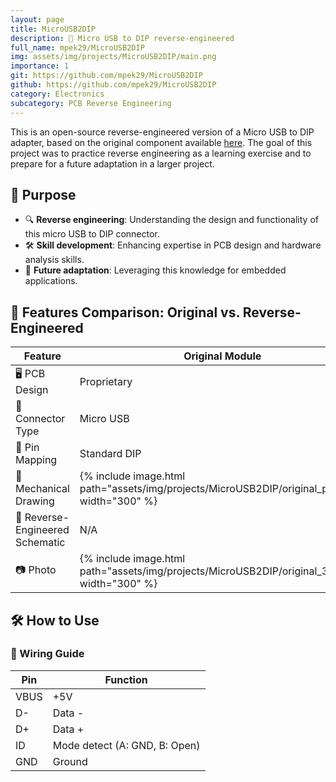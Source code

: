 ```yaml
---
layout: page
title: MicroUSB2DIP
description: 🔌 Micro USB to DIP reverse-engineered
full_name: mpek29/MicroUSB2DIP
img: assets/img/projects/MicroUSB2DIP/main.png
importance: 1
git: https://github.com/mpek29/MicroUSB2DIP
github: https://github.com/mpek29/MicroUSB2DIP
category: Electronics
subcategory: PCB Reverse Engineering
---
```



This is an open-source reverse-engineered version of a Micro USB to DIP adapter, based on the original component available [here](https://fr.aliexpress.com/item/32947889760.html). The goal of this project was to practice reverse engineering as a learning exercise and to prepare for a future adaptation in a larger project.

## 🎯 Purpose

- 🔍 **Reverse engineering**: Understanding the design and functionality of this micro USB  to DIP connector.
- 🛠️ **Skill development**: Enhancing expertise in PCB design and hardware analysis skills.
- 🔄 **Future adaptation**: Leveraging this knowledge for embedded applications.

## 📝 Features Comparison: Original vs. Reverse-Engineered


| Feature            | Original Module | Reverse-Engineered Version |
|--------------------|----------------|---------------------------|
| 🖥️ PCB Design        | Proprietary     | Open-source & customizable |
| 🔌 Connector Type    | Micro USB       | Micro USB |
| 📌 Pin Mapping      | Standard DIP    | Standard DIP |
| 👐 Mechanical Drawing  | {% include image.html path="assets/img/projects/MicroUSB2DIP/original_pcb.png" width="300" %} | {% include image.html path="assets/img/projects/MicroUSB2DIP/reversed_pcb.png" width="300" %} |
| 📝 Reverse-Engineered Schematic | N/A | {% include image.html path="assets/img/projects/MicroUSB2DIP/reversed_sch.png" width="300" %} |
| 📷 Photo             | {% include image.html path="assets/img/projects/MicroUSB2DIP/original_3d.png" width="300" %} | {% include image.html path="assets/img/projects/MicroUSB2DIP/reversed_3d.png" width="300" %} |

## 🛠️ How to Use

### 📌 Wiring Guide


| Pin  | Function |  
|------|----------|  
| VBUS | +5V |  
| D-   | Data - |  
| D+   | Data + |  
| ID   | Mode detect (A: GND, B: Open) |  
| GND  | Ground |  

